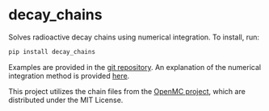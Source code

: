 # decay_chains

Solves radioactive decay chains using numerical integration. To install, run:
```bash
pip install decay_chains
```

Examples are provided in the [git
repository](https://gitlab.com/JCTree/decay_chains). An explanation of the
numerical integration method is provided
[here](https://jctree.gitlab.io/decay-chain).

This project utilizes the chain files from the [OpenMC
project](https://openmc.org/depletion-chains/), which are distributed under the
MIT License.

